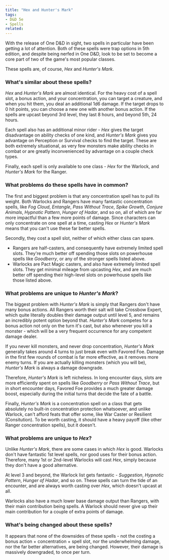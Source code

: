 ```yaml
---
title: "Hex and Hunter's Mark"
tags:
- D&D 5e
- Spells
related:
---
```

<script>
    import HuntersMark from '$lib/data/HuntersMark.svelte';
</script>
With the release of One D&D in sight, two spells in particular have been getting a lot of attention. Both of these spells were trap options in 5th edition, and despite being nerfed in One D&D, look to be set to become a core part of two of the game's most popular classes.

These spells are, of course, *Hex* and *Hunter's Mark*.

### What's similar about these spells?
*Hex* and *Hunter's Mark* are almost identical. For the heavy cost of a spell slot, a bonus action, and your concentration, you can target a creature, and when you hit them, you deal an additional 1d6 damage. If the target drops to 0 hit points, you can choose a new one with another bonus action. If the spells are upcast beyond 3rd level, they last 8 hours, and beyond 5th, 24 hours.

Each spell also has an additional minor rider - *Hex* gives the target disadvantage on ability checks of one kind, and *Hunter's Mark* gives you advantage on Perception or Survival checks to find the target. These are both extremely situational, as very few monsters make ability checks in combat or are greatly inconvenienced by advantage on a couple check types.

Finally, each spell is only available to one class - *Hex* for the Warlock, and *Hunter's Mark* for the Ranger.

### What problems do these spells have in common?
The first and biggest problem is that any concentration spell has to pull its weight. Both Warlocks and Rangers have many fantastic concentration spells, like *Fog Cloud*, *Entangle*, *Pass Without Trace*, *Spike Growth*, *Conjure Animals*, *Hypnotic Pattern*, *Hunger of Hadar*, and so on, all of which are far more impactful than a few more points of damage. Since characters can only concentrate on one spell at a time, casting *Hex* or *Hunter's Mark* means that you can't use these far better spells.

Secondly, they cost a spell slot, neither of which either class can spare.
- Rangers are half-casters, and consequently have extremely limited spell slots. They're much better off spending those slots on powerhouse spells like *Goodberry*, or any of the stronger spells listed above.
- Warlocks are Pact Magic casters, and also have extremely limited spell slots. They get minimal mileage from upcasting *Hex*, and are much better off spending their high-level slots on powerhouse spells like those listed above.

### What problems are unique to *Hunter's Mark*?
The biggest problem with *Hunter's Mark* is simply that Rangers don't have many bonus actions. All Rangers worth their salt will take Crossbow Expert, which quite literally doubles their damage output until level 5, and remains an incredibly potent option beyond that. *Hunter's Mark* competes for a bonus action not only on the turn it's cast, but also whenever you kill a monster - which will be a very frequent occurrence for any competent damage dealer.

If you never kill monsters, and never drop concentration, *Hunter's Mark* generally takes around 4 turns to just break even with Favored Foe. Damage in the first few rounds of combat is far more effective, as it removes more enemy turns. If you are actually killing monsters (which you will be), *Hunter's Mark* is always a damage downgrade.

<HuntersMark/>

Therefore, *Hunter's Mark* is left nicheless. In long encounter days, slots are more efficiently spent on spells like *Goodberry* or *Pass Without Trace*, but in short encounter days, Favored Foe provides a much greater damage boost, especially during the initial turns that decide the fate of a battle.

Finally, *Hunter's Mark* is a concentration spell on a class that gets absolutely no built-in concentration protection whatsoever, and unlike Warlock, can't afford feats that offer some, like War Caster or Resilient (Consitution). To be worth casting, it should have a heavy payoff (like other Ranger concentration spells), but it doesn't.

### What problems are unique to *Hex*?
Unlike *Hunter's Mark*, there are some cases in which *Hex* is good. Warlocks don't have fantastic 1st level spells, nor good uses for their bonus action. Therefore, many 1st or 2nd-level Warlocks will cast *Hex*, simply because they don't have a good alternative.

At level 3 and beyond, the Warlock list gets fantastic - *Suggestion*, *Hypnotic Pattern*, *Hunger of Hadar*, and so on. These spells can turn the tide of an encounter, and are always worth casting over *Hex*, which doesn't upcast at all.

Warlocks also have a much lower base damage output than Rangers, with their main contribution being spells. A Warlock should never give up their main contribution for a couple of extra points of damage.

### What's being changed about these spells?
It appears that none of the downsides of these spells - not the costing a bonus action + concentration + spell slot, nor the underwhelming damage, nor the far better alternatives, are being changed. However, their damage is massively downgraded, to once per turn.